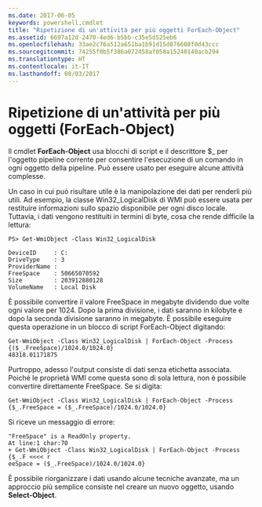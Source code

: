 ```yaml
---
ms.date: 2017-06-05
keywords: powershell,cmdlet
title: "Ripetizione di un'attività per più oggetti ForEach-Object"
ms.assetid: 6697a12d-2470-4ed6-b5bb-c35e5d525eb6
ms.openlocfilehash: 33ae2c76a512a651ba1b91d15d876608f0d43ccc
ms.sourcegitcommit: 74255f0b5f386a072458af058a15240140acb294
ms.translationtype: HT
ms.contentlocale: it-IT
ms.lasthandoff: 08/03/2017
---
```

# <a name="repeating-a-task-for-multiple-objects-foreach-object"></a>Ripetizione di un'attività per più oggetti (ForEach-Object)
Il cmdlet **ForEach-Object** usa blocchi di script e il descrittore $_ per l'oggetto pipeline corrente per consentire l'esecuzione di un comando in ogni oggetto della pipeline. Può essere usato per eseguire alcune attività complesse.

Un caso in cui può risultare utile è la manipolazione dei dati per renderli più utili. Ad esempio, la classe Win32_LogicalDisk di WMI può essere usata per restituire informazioni sullo spazio disponibile per ogni disco locale. Tuttavia, i dati vengono restituiti in termini di byte, cosa che rende difficile la lettura:

```
PS> Get-WmiObject -Class Win32_LogicalDisk

DeviceID     : C:
DriveType    : 3
ProviderName :
FreeSpace    : 50665070592
Size         : 203912880128
VolumeName   : Local Disk
```

È possibile convertire il valore FreeSpace in megabyte dividendo due volte ogni valore per 1024. Dopo la prima divisione, i dati saranno in kilobyte e dopo la seconda divisione saranno in megabyte. È possibile eseguire questa operazione in un blocco di script ForEach-Object digitando:

```
Get-WmiObject -Class Win32_LogicalDisk | ForEach-Object -Process {($_.FreeSpace)/1024.0/1024.0}
48318.01171875
```

Purtroppo, adesso l'output consiste di dati senza etichetta associata. Poiché le proprietà WMI come questa sono di sola lettura, non è possibile convertire direttamente FreeSpace. Se si digita:

```
Get-WmiObject -Class Win32_LogicalDisk | ForEach-Object -Process {$_.FreeSpace = ($_.FreeSpace)/1024.0/1024.0}
```

Si riceve un messaggio di errore:

```
"FreeSpace" is a ReadOnly property.
At line:1 char:70
+ Get-WmiObject -Class Win32_LogicalDisk | ForEach-Object -Process {$_.F <<<< r
eeSpace = ($_.FreeSpace)/1024.0/1024.0}
```

È possibile riorganizzare i dati usando alcune tecniche avanzate, ma un approccio più semplice consiste nel creare un nuovo oggetto, usando **Select-Object**.

